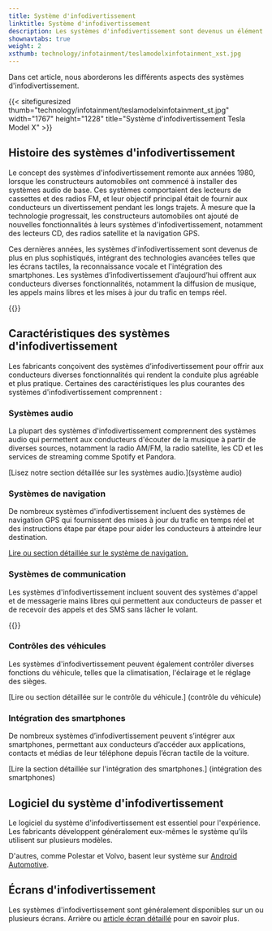 ```yaml
---
title: Système d'infodivertissement
linktitle: Système d'infodivertissement
description: Les systèmes d'infodivertissement sont devenus un élément standard de la plupart des voitures modernes. Ils combinent des fonctionnalités de divertissement et d’information, permettant aux conducteurs d’accéder à la musique, à la navigation, à la communication et aux commandes du véhicule.
shownavtabs: true
weight: 2
xsthumb: technology/infotainment/teslamodelxinfotainment_xst.jpg
---
```

<!-- markdownlint-disable MD033 -->
  Dans cet article, nous aborderons les différents aspects des systèmes d'infodivertissement.

  {{< sitefiguresized thumb="technology/infotainment/teslamodelxinfotainment_st.jpg" width="1767" height="1228" title="Système d'infodivertissement Tesla Model X" >}}

## Histoire des systèmes d'infodivertissement

Le concept des systèmes d'infodivertissement remonte aux années 1980, lorsque les constructeurs automobiles ont commencé à installer des systèmes audio de base. Ces systèmes comportaient des lecteurs de cassettes et des radios FM, et leur objectif principal était de fournir aux conducteurs un divertissement pendant les longs trajets. À mesure que la technologie progressait, les constructeurs automobiles ont ajouté de nouvelles fonctionnalités à leurs systèmes d'infodivertissement, notamment des lecteurs CD, des radios satellite et la navigation GPS.

Ces dernières années, les systèmes d'infodivertissement sont devenus de plus en plus sophistiqués, intégrant des technologies avancées telles que les écrans tactiles, la reconnaissance vocale et l'intégration des smartphones. Les systèmes d’infodivertissement d’aujourd’hui offrent aux conducteurs diverses fonctionnalités, notamment la diffusion de musique, les appels mains libres et les mises à jour du trafic en temps réel.

{{<evkxdisplayaddarticle />}}

## Caractéristiques des systèmes d'infodivertissement

Les fabricants conçoivent des systèmes d’infodivertissement pour offrir aux conducteurs diverses fonctionnalités qui rendent la conduite plus agréable et plus pratique. Certaines des caractéristiques les plus courantes des systèmes d'infodivertissement comprennent :

### Systèmes audio

La plupart des systèmes d'infodivertissement comprennent des systèmes audio qui permettent aux conducteurs d'écouter de la musique à partir de diverses sources, notamment la radio AM/FM, la radio satellite, les CD et les services de streaming comme Spotify et Pandora.

[Lisez notre section détaillée sur les systèmes audio.](système audio)

### Systèmes de navigation

De nombreux systèmes d'infodivertissement incluent des systèmes de navigation GPS qui fournissent des mises à jour du trafic en temps réel et des instructions étape par étape pour aider les conducteurs à atteindre leur destination.

[Lire ou section détaillée sur le système de navigation.](navigation)

### Systèmes de communication

Les systèmes d'infodivertissement incluent souvent des systèmes d'appel et de messagerie mains libres qui permettent aux conducteurs de passer et de recevoir des appels et des SMS sans lâcher le volant.

{{<evkxdisplayaddarticle />}}

### Contrôles des véhicules

Les systèmes d'infodivertissement peuvent également contrôler diverses fonctions du véhicule, telles que la climatisation, l'éclairage et le réglage des sièges.

[Lire ou section détaillée sur le contrôle du véhicule.] (contrôle du véhicule)

### Intégration des smartphones

De nombreux systèmes d’infodivertissement peuvent s’intégrer aux smartphones, permettant aux conducteurs d’accéder aux applications, contacts et médias de leur téléphone depuis l’écran tactile de la voiture.

[Lire la section détaillée sur l'intégration des smartphones.] (intégration des smartphones)

## Logiciel du système d'infodivertissement

Le logiciel du système d'infodivertissement est essentiel pour l'expérience. Les fabricants développent généralement eux-mêmes le système qu’ils utilisent sur plusieurs modèles.

D'autres, comme Polestar et Volvo, basent leur système sur [Android Automotive](https://source.android.com/docs/devices/automotive/start/what_automotive).

## Écrans d'infodivertissement

Les systèmes d'infodivertissement sont généralement disponibles sur un ou plusieurs écrans. Arrière ou [article écran détaillé](../userinterface/screens/) pour en savoir plus.
